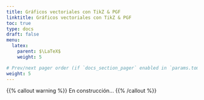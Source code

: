 ```yaml
---
title: Gráficos vectoriales con TikZ & PGF
linktitle: Gráficos vectoriales con TikZ & PGF
toc: true
type: docs
draft: false
menu:
  latex:
    parent: $\LaTeX$
    weight: 5

# Prev/next pager order (if `docs_section_pager` enabled in `params.toml`)
weight: 5
---
```


{{% callout warning %}}
En construcción...
{{% /callout %}}